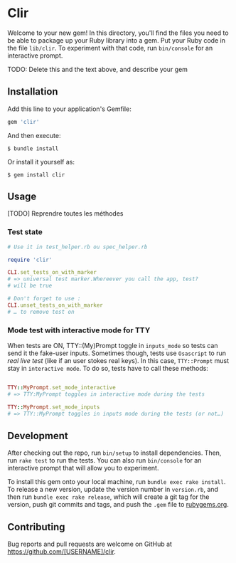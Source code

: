 # Clir

Welcome to your new gem! In this directory, you'll find the files you need to be able to package up your Ruby library into a gem. Put your Ruby code in the file `lib/clir`. To experiment with that code, run `bin/console` for an interactive prompt.

TODO: Delete this and the text above, and describe your gem

## Installation

Add this line to your application's Gemfile:

```ruby
gem 'clir'
```

And then execute:

    $ bundle install

Or install it yourself as:

    $ gem install clir

## Usage

[TODO] Reprendre toutes les méthodes

### Test state

~~~ruby
# Use it in test_helper.rb ou spec_helper.rb

require 'clir'

CLI.set_tests_on_with_marker
# => universal test marker.Whereever you call the app, test?
# will be true

# Don't forget to use :
CLI.unset_tests_on_with_marker
# … to remove test on
~~~

### Mode test with interactive mode for TTY

When tests are ON, TTY::(My)Prompt toggle in `inputs_mode` so tests can send it the fake-user inputs. Sometimes though, tests use `Osascript` to run *real live test* (like if an user stokes real keys). In this case, `TTY::Prompt` must stay in `interactive mode`. To do so, tests have to call these methods:
~~~ruby

TTY::MyPrompt.set_mode_interactive
# => TTY:MyPrompt toggles in interactive mode during the tests

TTY::MyPrompt.set_mode_inputs
# => TTY::MyPrompt toggles in inputs mode during the tests (or not…)

~~~

## Development

After checking out the repo, run `bin/setup` to install dependencies. Then, run `rake test` to run the tests. You can also run `bin/console` for an interactive prompt that will allow you to experiment.

To install this gem onto your local machine, run `bundle exec rake install`. To release a new version, update the version number in `version.rb`, and then run `bundle exec rake release`, which will create a git tag for the version, push git commits and tags, and push the `.gem` file to [rubygems.org](https://rubygems.org).

## Contributing

Bug reports and pull requests are welcome on GitHub at https://github.com/[USERNAME]/clir.

